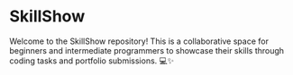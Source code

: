 # SkillShow
Welcome to the SkillShow repository! This is a collaborative space for beginners and intermediate programmers to showcase their skills through coding tasks and portfolio submissions. 💻✨
